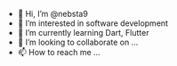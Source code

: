 - 👋 Hi, I’m @nebsta9
- 👀 I’m interested in software development
- 🌱 I’m currently learning Dart, Flutter
- 💞️ I’m looking to collaborate on ...
- 📫 How to reach me ...

<!---
nebsta9/nebsta9 is a ✨ special ✨ repository because its `README.md` (this file) appears on your GitHub profile.
You can click the Preview link to take a look at your changes.
--->
